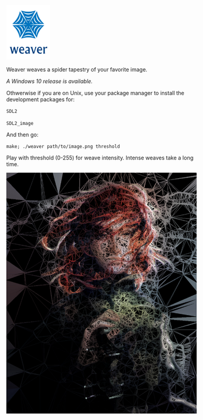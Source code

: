 ![screenshot](img/weaver.png)

Weaver weaves a spider tapestry of your favorite image.

*A Windows 10 release is available.*

Othwerwise if you are on Unix, use your package manager to install the development packages for:

    SDL2

    SDL2_image

And then go:

    make; ./weaver path/to/image.png threshold

Play with threshold (0-255) for weave intensity. Intense weaves take a long time.

![screenshot](img/kvothe.png)
